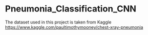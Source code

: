 # Pneumonia_Classification_CNN

The dataset used in this project is taken from Kaggle https://www.kaggle.com/paultimothymooney/chest-xray-pneumonia
